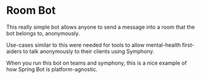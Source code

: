 # Room Bot

This really simple bot allows anyone to send a message into a room that the bot belongs to, anonymously.  

Use-cases similar to this were needed for tools to allow mental-health first-aiders to talk anonymously to their clients using Symphony.   

When you run this bot on teams and symphony, this is a nice example of how Spring Bot is platform-agnostic.

